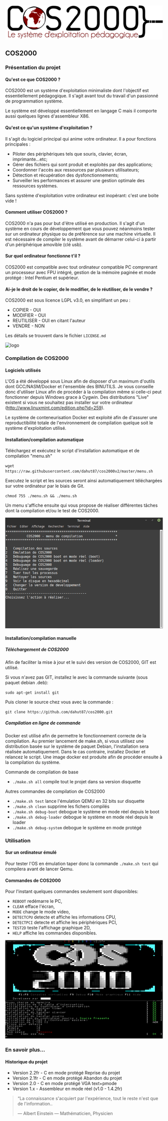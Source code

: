 ![logo](https://github.com/dahut87/cos2000v2/raw/master/Graphisme/logo.png)

## COS2000

### Présentation du projet

#### Qu'est ce que COS2000 ?

COS2000 est un système d'exploitation minimaliste dont l'objectif est essentiellement pédagogique.
Il s'agit avant tout du travail d'un passionné de programmation système.

Le système est développé essentiellement en langage C mais il comporte aussi quelques lignes d'assembleur X86.

#### Qu'est ce qu'un système d'exploitation ?

Il s'agit du logiciel principal qui anime votre ordinateur. Il a pour fonctions principales :

* Piloter des périphériques tels que souris, clavier, écran, imprimante...etc;
* Gérer des fichiers qui sont produit et exploités par des applications; 
* Coordonner l'accès aux ressources par plusieurs utilisateurs;
* Détection et récupération des dysfonctionnements;
* Surveiller les performances et assurer une gestion optimale des ressources systèmes.

Sans système d'exploitation votre ordinateur est inopérant: c'est une boite vide !

#### Comment utiliser COS2000 ?

COS2000 n'a pas pour but d'être utilisé en production. Il s'agit d'un système en cours de développement que vous pouvez néanmoins tester sur un ordinateur physique ou de préférence sur une machine virtuelle. Il est nécessaire de compiler le système avant de démarrer celui-ci à partir d'un périphérique amovible (clé usb).

#### Sur quel ordinateur fonctionne t'il ?

COS2000 est compatible avec tout ordinateur compatible PC comprenant un processeur avec FPU intégré,
gestion de la mémoire paginée et mode protégé : Intel Pentium et supérieur.

#### Ai-je le droit de le copier, de le modifier, de le réutiliser, de le vendre ?

COS2000 est sous licence LGPL v3.0, en simplifiant un peu :

* COPIER     - OUI
* MODIFIER   - OUI
* REUTILISER - OUI en citant l'auteur
* VENDRE     - NON

Les détails se trouvent dans le fichier `LICENSE.md` 

![logo](https://www.gnu.org/graphics/lgplv3-with-text-154x68.png)

### Compilation de COS2000

#### Logiciels utilisés

L'OS a été développé sous Linux afin de disposer d'un maximum d'outils dont GCC/NASM/Docker et l'ensemble des BINUTILS. Je vous conseille donc d'utiliser Linux afin de procéder à la compilation même si celle-ci peut fonctionner depuis Windows grace à Cygwin. Des distributions "Live" existent si vous ne souhaitez pas installer sur votre ordinateur (http://www.linuxmint.com/edition.php?id=259).

Le système de conteneurisation Docker est exploité afin de d'assurer une reproductibilité totale de l'environnement de compilation quelque soit le système d'exploitation utilisé.

#### Installation/compilation automatique

Téléchargez et exécutez le script d'installation automatique et de compilation "menu.sh"

`wget https://raw.githubusercontent.com/dahut87/cos2000v2/master/menu.sh`

Executez le script et les sources seront ainsi automatiquement téléchargées sur votre ordinateur par le biais de Git.

`chmod 755 ./menu.sh && ./menu.sh`

Un menu s'affiche ensuite qui vous propose de réaliser différentes tâches dont la compilation et/ou le test de COS2000.

![Menu de compilation](https://github.com/dahut87/cos2000v2/raw/master/Graphisme/screenshots/compilation.png)

#### Installation/compilation manuelle

##### Téléchargement de COS2000

Afin de faciliter la mise à jour et le suivi des version de COS2000, GIT est utilisé.

Si vous n'avez pas GIT, installez le avec la commande suivante (sous paquet debian .deb):

`sudo apt-get install git`

Puis cloner le source chez vous avec la commande :

`git clone https://github.com/dahut87/cos2000.git`

##### Compilation en ligne de commande
  
Docker est utilisé afin de permettre le fonctionnement correcte de la compilation. Au premier lancement de make.sh, si vous utilisez une distribution basée sur le système de paquet Debian, l'installation sera réalisée automatiquement. Dans le cas contraire, installez Docker et relancez le script. Une image docker est produite afin de procéder ensuite à la compilation du système.

Commande de compilation de base

* `./make.sh all` compile tout le projet dans sa version disquette

Autres commandes de compilation de COS2000
* `./make.sh test` lance l'émulation QEMU en 32 bits sur disquette
* `./make.sh clean` supprime les fichers compilés
* `./make.sh debug-boot` debogue le système en mode réel depuis le boot
* `./make.sh debug-loader` debogue le système en mode réel depuis le loader
* `./make.sh debug-system` debogue le système en mode protégé

### Utilisation

#### Sur un ordinateur émulé

Pour tester l'OS en émulation taper donc la commande `./make.sh test` qui compilera avant de lancer Qemu.

#### Commandes de COS2000

Pour l'instant quelques commandes seulement sont disponibles:

* `REBOOT` redémarre le PC,
* `CLEAR` efface l'écran,
* `MODE` change le mode video,
* `DETECTCPU` detecte et affiche les informations CPU,
* `DETECTPCI` detecte et affiche les périphériques PCI,
* `TEST2D` teste l'affichage graphique 2D,
* `HELP` affiche les commandes disponibles.

![COS2000 le 28-09-2018](https://github.com/dahut87/cos2000v2/raw/master/Graphisme/screenshots/ansi.png)

### En savoir plus...

#### Historique du projet
* Version 2.2fr - C en mode protégé Reprise du projet
* Version 2.1fr - C en mode protégé Abandon du projet
* Version 2.0   - C en mode protégé VGA text+pmode
* Version 1.x   - Assembleur en mode réel (v1.0 - 1.4.2fr)

>  “La connaissance s'acquiert par l'expérience,
>          tout le reste n'est que de l'information..
>
>   ― Albert Einstein
>   ― Mathématicien, Physicien
